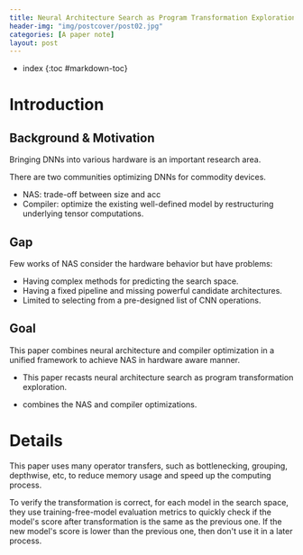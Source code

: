```yaml
---
title: Neural Architecture Search as Program Transformation Exploration
header-img: "img/postcover/post02.jpg"
categories: [A paper note]
layout: post
---
```



- index
{:toc #markdown-toc}
# Introduction

## Background & Motivation

Bringing DNNs into various hardware is an important research area.

There are two communities optimizing DNNs for commodity devices. 

- NAS: trade-off between size and acc
- Compiler: optimize the existing well-defined model by restructuring underlying tensor computations.

## Gap

Few works of NAS consider the hardware behavior but have problems:

- Having complex methods for predicting the search space.
- Having a fixed pipeline and missing powerful candidate architectures.
- Limited to selecting from a pre-designed list of CNN operations. 

## Goal

This paper combines neural architecture and compiler optimization in a unified framework to achieve NAS in hardware aware manner. 

- This paper recasts neural architecture search as program transformation exploration.

- combines the NAS and compiler optimizations.

# Details

This paper uses many operator transfers, such as bottlenecking, grouping, depthwise, etc, to reduce memory usage and speed up the computing process.

To verify the transformation is correct, for each model in the search space, they use training-free-model evaluation metrics to quickly check if the model's score after transformation is the same as the previous one. If the new model's score is lower than the previous one, then don't use it in a later process. 


